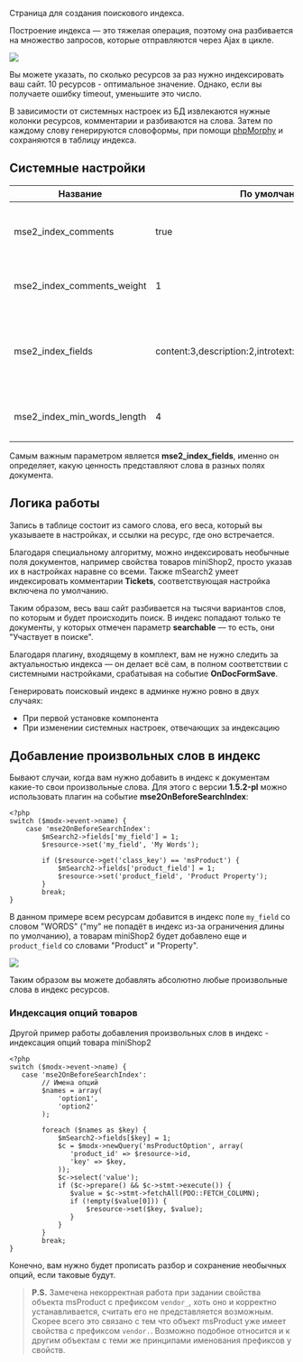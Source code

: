 Страница для создания поискового индекса.

Построение индекса — это тяжелая операция, поэтому она разбивается на множество запросов, которые отправляются через 
Ajax в цикле.

[![](https://file.modx.pro/files/e/8/a/e8abae2883fc9b722910b31930910d09s.jpg)](https://file.modx.pro/files/e/8/a/e8abae2883fc9b722910b31930910d09.png)

Вы можете указать, по сколько ресурсов за раз нужно индексировать ваш сайт. 10 ресурсов - оптимальное значение. 
Однако, если вы получаете ошибку timeout, уменьшите это число.

В зависимости от системных настроек из БД извлекаются нужные колонки ресурсов, комментарии и разбиваются на слова.
Затем по каждому слову генерируются словоформы, при помощи [phpMorphy][1] и сохраняются в таблицу индекса.

## Системные настройки

 Название					| По умолчанию			| Описание
----------------------------|-----------------------|-----------------------------
mse2_index_comments			| true					| Включить индексирование комментариев компонента **Tickets**
mse2_index_comments_weight	| 1						| Поисковый вес слова, встречающегося в комментарии
mse2_index_fields			| content:3,description:2,introtext:2,pagetitle:3,longtitle:3	| Настройка индексирования полей ресурса. Имя поля и его поисковый вес через двоеточие.
mse2_index_min_words_length	| 4						| Минимальная длина слова для участия в поиске

Самым важным параметром является **mse2_index_fields**, именно он определяет, какую ценность представляют слова в разных полях документа.

## Логика работы
Запись в таблице состоит из самого слова, его веса, который вы указываете в настройках, и ссылки на ресурс, где оно встречается.

Благодаря специальному алгоритму, можно индексировать необычные поля документов, например свойства товаров miniShop2, 
просто указав их в настройках наравне со всеми.
Также mSearch2 умеет индексировать комментарии **Tickets**, соответствующая настройка включена по умолчанию.

Таким образом, весь ваш сайт разбивается на тысячи вариантов слов, по которым и будет происходить поиск.
В индекс попадают только те документы, у которых отмечен параметр **searchable** — то есть, они "Участвует в поиске".

Благодаря плагину, входящему в комплект, вам не нужно следить за актуальностью индекса — он делает всё сам, в полном 
соответствии с системными настройками, срабатывая на событие **OnDocFormSave**.

Генерировать поисковый индекс в админке нужно ровно в двух случаях:

* При первой установке компонента
* При изменении системных настроек, отвечающих за индексацию

## Добавление произвольных слов в индекс
Бывают случаи, когда вам нужно добавить в индекс к документам какие-то свои произвольные слова.
Для этого с версии **1.5.2-pl** можно использовать плагин на событие **mse2OnBeforeSearchIndex**:
```
<?php
switch ($modx->event->name) {
	case 'mse2OnBeforeSearchIndex':
		$mSearch2->fields['my_field'] = 1;
		$resource->set('my_field', 'My Words');
		
		if ($resource->get('class_key') == 'msProduct') {
			$mSearch2->fields['product_field'] = 1;
			$resource->set('product_field', 'Product Property');
		}
		break;
}
```
В данном примере всем ресурсам добавится в индекс поле `my_field` со словом "WORDS" 
("my" не попадёт в индекс из-за ограничения длины по умолчанию), а товарам miniShop2 будет добавлено еще и 
`product_field` со словами "Product" и "Property".

[![](https://file.modx.pro/files/5/7/9/579567140e4f4e8667380edd9ee2b224s.jpg)](https://file.modx.pro/files/5/7/9/579567140e4f4e8667380edd9ee2b224.png)

Таким образом вы можете добавлять абсолютно любые произвольные слова в индекс ресурсов.

### Индексация опций товаров
Другой пример работы добавления произвольных слов в индекс - индексация опций товара miniShop2
```
<?php
switch ($modx->event->name) {
   case 'mse2OnBeforeSearchIndex':
        // Имена опций
        $names = array(
            'option1',
            'option2'
        );
       
        foreach ($names as $key) {
            $mSearch2->fields[$key] = 1;
            $c = $modx->newQuery('msProductOption', array(
               'product_id' => $resource->id,
               'key' => $key,
            ));
            $c->select('value');
            if ($c->prepare() && $c->stmt->execute()) {
               $value = $c->stmt->fetchAll(PDO::FETCH_COLUMN);
               if (!empty($value[0])) {
                   $resource->set($key, $value);
               }
            }
        }
        break;
}
``` 
Конечно, вам нужно будет прописать разбор и сохранение необычных опций, если таковые будут.

> **P.S.** Замечена некорректная работа при задании свойства объекта msProduct с префиксом `vendor_`, хоть оно и корректно устанавливается, считать его не представляется возможным. Скорее всего это связано с тем что объект msProduct  уже имеет свойства с префиксом `vendor.`. Возможно подобное относится и к другим объектам с теми же принципами именования префиксов у свойств.

[1]: http://phpmorphy.sourceforge.net/dokuwiki/
